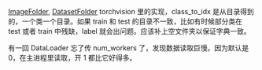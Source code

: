 [ImageFolder](https://pytorch.org/docs/stable/_modules/torchvision/datasets/folder.html#ImageFolder), [DatasetFolder](https://pytorch.org/docs/stable/_modules/torchvision/datasets/folder.html#DatasetFolder) torchvision 里的实现，class_to_idx 是从目录得到的，一个类一个目录。如果 train 和 test 的目录不一致，比如有时候部分类在 test 或者 train 中残缺，label 就会出问题。应该补上空文件夹以保证字典一致。

有一回 DataLoader 忘了传 num_workers 了，发现数据读取巨慢。因为默认是 0，在主进程里读取，开 1 都比它好得多。
